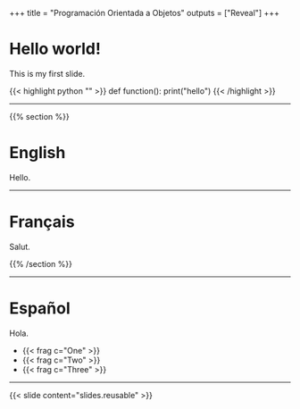 +++
title = "Programación Orientada a Objetos"
outputs = ["Reveal"]
+++

# Hello world!

This is my first slide.

{{< highlight python "" >}}
def function():
  print("hello")
{{< /highlight >}}

---
{{% section %}}

# English
Hello.


---

# Français
Salut.

{{% /section %}}

---

# Español
Hola.

- {{< frag c="One" >}}
- {{< frag c="Two" >}}
- {{< frag c="Three" >}}

---

{{< slide content="slides.reusable" >}}
